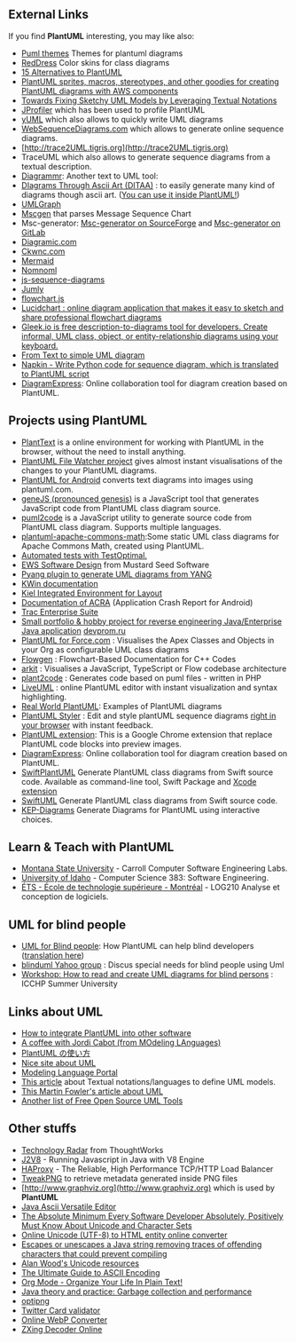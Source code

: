 ## External Links

If you find **PlantUML** interesting, you may like also:


* [Puml themes](https://bschwarz.github.io/puml-themes/) Themes for plantuml diagrams
* [RedDress](https://github.com/Drakemor/RedDress-PlantUML) Color skins for class diagrams
* [15 Alternatives to PlantUML](http://www.topbestalternatives.com/plantuml)
* [PlantUML sprites, macros, stereotypes, and other goodies for creating PlantUML diagrams with AWS components](https://github.com/milo-minderbinder/AWS-PlantUML)
* [Towards Fixing Sketchy UML Models by Leveraging Textual Notations](http://ceur-ws.org/Vol-1285/paper08.pdf)
* [JProfiler](http://www.ej-technologies.com/products/jprofiler/overview.html) which has been used to profile PlantUML
* [yUML](http://yuml.me) which also allows to quickly write UML diagrams
* [WebSequenceDiagrams.com](http://www.websequencediagrams.com) which allows to generate online sequence diagrams.
* [http://trace2UML.tigris.org](http://trace2UML.tigris.org)
* TraceUML which also allows to generate sequence diagrams from a textual description.
* [Diagrammr](http://kushalhisblog.blogspot.com/2009/08/diagrammr.html): Another text to UML tool: 
* [DIagrams Through Ascii Art (DITAA)](http://ditaa.sourceforge.net) : to easily generate many kind of diagrams though ascii art. ([You can use it inside PlantUML!](ditaa))
* [UMLGraph](http://www.umlgraph.org)
* [Mscgen](http://www.mcternan.me.uk/mscgen) that parses Message Sequence Chart
* Msc-generator: [Msc-generator on SourceForge](https://sourceforge.net/projects/msc-generator/) and [Msc-generator on GitLab](https://gitlab.com/msc-generator/msc-generator)
* [Diagramic.com](http://diagramic.com)
* [Ckwnc.com](http://www.ckwnc.com/help.html)
* [Mermaid](https://github.com/knsv/mermaid)
* [Nomnoml](https://nomnoml.com)
* [js-sequence-diagrams](http://bramp.github.io/js-sequence-diagrams)
* [Jumly](http://jumly.tmtk.net)
* [flowchart.js](http://adrai.github.io/flowchart.js)
* [Lucidchart : online diagram application that makes it easy to sketch and share professional flowchart diagrams](https://www.lucidchart.com/blog/2016/05/27/uml-sequence-diagrams-made-easy)
* [Gleek.io is free description-to-diagrams tool for developers. Create informal, UML class, object, or entity-relationship diagrams using your keyboard.](https://www.gleek.io)
* [From Text to simple UML diagram](http://carltonf.github.io/from-text-to-simple-uml-diagram-tools)
* [Napkin - Write Python code for sequence diagram, which is translated to PlantUML script](https://github.com/pinetr2e/napkin)
* [DiagramExpress](https://www.diagramexpress.com/): Online collaboration tool for diagram creation based on PlantUML.


## Projects using PlantUML
* [PlantText](https://www.planttext.com/) is a online environment for working with PlantUML in the browser, without the need to install anything.
* [PlantUML File Watcher project](http://code.google.com/p/plant-uml-file-watcher) gives almost instant visualisations of the changes to your PlantUML diagrams.
* [PlantUML for Android](http://code.google.com/p/plantuml-android) converts text diagrams into images using plantuml.com.
* [geneJS (pronounced genesis)](https://github.com/dashersw/geneJS) is a JavaScript tool that generates JavaScript code from PlantUML class diagram source.
* [puml2code](https://github.com/jupe/puml2code) is a JavaScript utility to generate source code from PlantUML class diagram. Supports multiple languages.
* [plantuml-apache-commons-math](http://people.apache.org/~luc/plantuml-apache-commons-math):Some static UML class diagrams for Apache Commons Math, created using PlantUML.
* [Automated tests with TestOptimal.](http://testoptimal.com/wiki/index.php?Message%20Sequence%20Chart%20%28MSC%29)
* [EWS Software Design](http://ews.mseedsoft.com/code-docs/page1.html) from Mustard Seed Software
* [Pyang plugin to generate UML diagrams from YANG](http://code.google.com/p/pyang/wiki/UMLOutput)
* [KWin documentation](http://community.kde.org/KWin/Class_Diagram)
* [Kiel Integrated Environment for Layout](https://rtsys.informatik.uni-kiel.de/trac/kieler/wiki/Help/PlantUML)
* [Documentation of ACRA](http://code.google.com/p/acra/wiki/PlantUmlTest) (Application Crash Report for Android)
* [Trac Enterprise Suite](http://code.google.com/p/trac-enterprise-suite/)
* [Small portfolio & hobby project for reverse engineering Java/Enterprise Java application](http://code.google.com/p/simpleret) [devprom.ru](http://translate.google.com/translate?sl=ru&tl=en&u=http%3A%2F%2Fdevprom.ru%2Fnews%2F%25D0%259D%25D0%25BE%25D0%25B2%25D0%25B0%25D1%258F-%25D0%25B2%25D0%25B5%25D1%2580%25D1%2581%25D0%25B8%25D1%258F-DEVPROM-2-9-3)
* [PlantUML for Force.com](https://github.com/rsoesemann/plantuml4force) : Visualises the Apex Classes and Objects in your Org as configurable UML class diagrams
* [Flowgen](http://arxiv.org/pdf/1405.3240v1.pdf) : Flowchart-Based Documentation for C++ Codes
* [arkit](https://www.npmjs.com/package/arkit) : Visualises a JavaScript, TypeScript or Flow codebase architecture
* [plant2code](https://github.com/mk-conn/plant2code) : Generates code based on puml files - written in PHP
* [LiveUML](https://liveuml.com) : online PlantUML editor with instant visualization and syntax highlighting.
* [Real World PlantUML](https://real-world-plantuml.com/): Examples of PlantUML diagrams
* [PlantUML Styler](https://github.com/isaaceindhoven/plantuml-styler) : Edit and style plantUML sequence diagrams [right in your browser](https://plantumlstyler.netlify.com/) with instant feedback.
* [PlantUML extension](https://chrome.google.com/webstore/detail/plantuml-extension/jbdmdkcjhnceacdkahhpfpijcohplgaj): This is a Google Chrome extension that replace PlantUML code blocks into preview images.
* [DiagramExpress](https://www.diagramexpress.com/): Online collaboration tool for diagram creation based on PlantUML.
* [SwiftPlantUML](https://github.com/MarcoEidinger/SwiftPlantUML) Generate PlantUML class diagrams from Swift source code. Available as command-line tool, Swift Package and [Xcode extension](https://github.com/MarcoEidinger/SwiftPlantUML-Xcode-Extension)
* [SwiftUML](https://github.com/palaniraja/swiftuml) Generate PlantUML class diagrams from Swift source code.
* [KEP-Diagrams](http://www.kep-software.nl/) Generate Diagrams for PlantUML using interactive choices.


## Learn & Teach with PlantUML

* [Montana State University](http://www.cs.montana.edu/courses/se322/) - Carroll Computer Software Engineering Labs.
* [University of Idaho](http://www2.cs.uidaho.edu/~jeffery/courses/383/hw2.html) - Computer Science 383: Software Engineering.
* [ÉTS - École de technologie supérieure - Montréal](https://sites.google.com/a/etsmtl.net/log210/diagrammes-en-plantuml) - LOG210 Analyse et conception de logiciels.




## UML for blind people

* [UML for Blind people](http://www.bfg-it.de/wiki/Blind_mit_UML_arbeiten): How PlantUML can help blind developers ([translation here](http://translate.google.com/translate?u=http%3A%2F%2Fwww.bfg-it.de%2Fwiki%2FBlind_mit_UML_arbeiten&sl=de&tl=en&hl=&ie=UTF-8))
* [blinduml Yahoo group](https://groups.yahoo.com/neo/groups/blinduml/info) : Discus special needs for blind people using Uml
* [Workshop: How to read and create UML diagrams for blind persons](http://icchp-su.net/?q=node/158) : ICCHP Summer University




## Links about UML

* [How to integrate PlantUML into other software](https://advancedweb.hu/how-to-integrate-plantuml-into-other-software)
* [A coffee with Jordi Cabot (from MOdeling LAnguages)](http://modeling-languages.com/interview-plantuml)
* [PlantUML の使い方 ](http://yohshiy.blog.fc2.com/blog-category-22.html)
* [Nice site about UML](http://www.uml-diagrams.org)
* [Modeling Language Portal](http://modeling-languages.com)
* [This article](http://modeling-languages.com/uml-tools-textual-notations-define-uml-models) about Textual notations/languages to define UML models.
* [This Martin Fowler's article about UML](http://www.martinfowler.com/bliki/UmlAsSketch.html)
* [Another list of Free Open Source UML Tools](http://www.devcurry.com/2010/06/free-open-source-uml-tools.html)


## Other stuffs

* [Technology Radar](https://www.thoughtworks.com/radar/tools/plantuml) from ThoughtWorks
* [J2V8](http://eclipsesource.com/blogs/getting-started-with-j2v8) - Running Javascript in Java with V8 Engine
* [HAProxy](http://haproxy.1wt.eu) - The Reliable, High Performance TCP/HTTP Load Balancer
* [TweakPNG](http://entropymine.com/jason/tweakpng) to retrieve metadata generated inside PNG files
* [http://www.graphviz.org](http://www.graphviz.org) which is used by **PlantUML**
* [Java Ascii Versatile Editor](http://www.jave.de)
* [The Absolute Minimum Every Software Developer Absolutely, Positively Must Know About Unicode and Character Sets](http://www.joelonsoftware.com/articles/Unicode.html)
* [Online Unicode (UTF-8) to HTML entity online converter](http://konieczny.be/unicode.html)
* [Escapes or unescapes a Java string removing traces of offending characters that could prevent compiling](http://www.freeformatter.com/java-dotnet-escape.html#ad-output)
* [Alan Wood's Unicode resources](http://www.alanwood.net/unicode/geometric_shapes.html)
* [The Ultimate Guide to ASCII Encoding](http://www.whoishostingthis.com/resources/ascii)
* [Org Mode - Organize Your Life In Plain Text!](http://doc.norang.ca/org-mode.html)
* [Java theory and practice: Garbage collection and performance](http://www.ibm.com/developerworks/java/library/j-jtp01274/index.html)
* [optipng](http://optipng.sourceforge.net)
* [Twitter Card validator](https://cards-dev.twitter.com/validator)
* [Online WebP Converter](https://webp-converter.com)
* [ZXing Decoder Online](https://zxing.org/w/decode.jspx)



